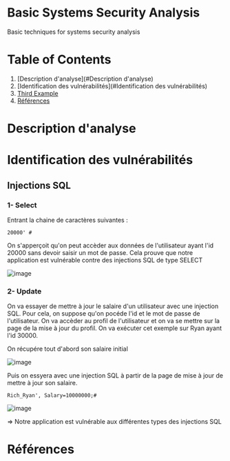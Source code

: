 # Basic Systems Security Analysis
Basic techniques for systems security analysis

# Table of Contents
1. [Description d'analyse](#Description d'analyse)
2. [Identification des vulnérabilités](#Identification des vulnérabilités)
3. [Third Example](#third-example)
4. [Références](#Références)

# Description d'analyse

# Identification des vulnérabilités

## Injections SQL

### 1- Select

Entrant la chaine de caractères suivantes : 

``` 20000' # ```

On s'apperçoit qu'on peut accèder aux données de l'utilisateur ayant l'id 20000 sans devoir saisir un mot de passe. Cela prouve que notre application est vulnérable contre des injections SQL de type SELECT

![image](https://user-images.githubusercontent.com/114408910/206226217-bf16b4c3-28b4-433b-be57-656588fd91a3.png)

### 2- Update

On va essayer de mettre à jour le salaire d'un utilisateur avec une injection SQL. Pour cela, on suppose qu'on pocéde l'id et le mot de passe de l'utilisateur. On va accèder au profil de l'utilisateur et on va se mettre sur la page de la mise à jour du profil. On va exécuter cet exemple sur Ryan ayant l'id 30000.

On récupére tout d'abord son salaire initial

![image](https://user-images.githubusercontent.com/114408910/206229400-fd7278a9-bfad-4ee6-946a-f93433343f91.png)

Puis on essyera avec une injection SQL à partir de la page de mise à jour de mettre à jour son salaire.

``` Rich_Ryan', Salary=10000000;# ```

![image](https://user-images.githubusercontent.com/114408910/206233299-a98c7465-f347-48fc-bcbb-379c7f843291.png)

=> Notre application est vulnérable aux différentes types des injections SQL

# Références

